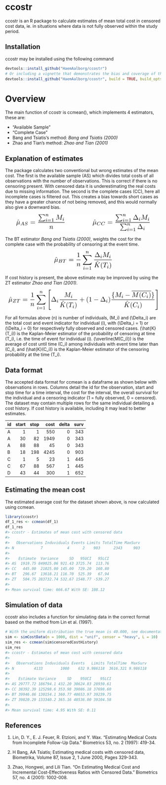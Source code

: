 
<!-- README.md is generated from README.Rmd. Please edit that file -->

# ccostr

ccostr is an R package to calculate estimates of mean total cost in
censored cost data, ie. in situations where data is not fully observed
within the study period.

## Installation

ccostr may be installed using the following command

``` r
devtools::install_github("HaemAalborg/ccostr")
# Or including a vignette that demonstrates the bias and coverage of the estimators
devtools::install_github("HaemAalborg/ccostr", build = TRUE, build_opts = c("--no-resave-data", "--no-manual"))
```

# Overview

The main function of ccostr is ccmean(), which implements 4 estimators,
these are:

  - “Available Sample”
  - “Complete Case”
  - Bang and Tsiatis’s method: *Bang and Tsiatis (2000)*
  - Zhao and Tian’s method: *Zhao and Tian (2001)*

## Explanation of estimates

The package calculates two conventional but wrong estimates of the mean
cost. The first is the available sample (AS) which divides total costs
of all observations with the number of observations. This is correct if
there is no censoring present. With censored data it is underestimating
the real costs due to missing information. The second is the complete
cases (CC), here all incomplete cases is filtered out. This creates a
bias towards short cases as they have a greater chance of not being
removed, and this would normally also give a downward bias.

<p align="center">

<img src="img/f1.png" height="55"/>

</p>

The BT estimator *Bang and Tsiatis (2000)*, weights the cost for the
complete case with the probability of censoring at the event time.

<p align="center">

<img src="img/f2.png" height="60"/>

</p>

If cost history is present, the above estimate may be improved by using
the ZT estimator *Zhao and Tian (2001)*.

<p align="center">

<img src="img/f3.png" height="65"/>

</p>

For all formulas above \(n\) is number of individuals, \(M_i\) and
\(\Delta_i\) are the total cost and event indicator for individual
\(i\), with \(\Delta_i = 1\) or \(\Delta_i = 0\) for respectively fully
observed and censored cases. \(\hat{K}(T_i)\) is the Kaplan-Meier
estimator of the probability of censoring at time \(T_i\), i.e. the time
of event for individual \(i\). \(\overline{M(C_i)}\) is the average of
cost until time \(C_i\) among individuals with event time later than
\(C_i\), and \(\hat{K}(C_i)\) is the Kaplan-Meier estimator of the
censoring probability at the time \(T_i\).

## Data format

The accepted data format for ccmean is a dataframe as shown below with
observations in rows. Columns detail the id for the observation, start
and stop time for a time interval, the cost for the interval, the
overall survival for the individual and a censoring indicator (1 = fully
observed, 0 = censored). The dataset may contain multiple rows for the
same individual detailing a cost history. If cost history is available,
including it may lead to better estimates.

| id | start | stop | cost | delta | surv |
| :- | ----: | ---: | ---: | ----: | ---: |
| A  |     1 |    1 |  550 |     0 |  343 |
| A  |    30 |   82 | 1949 |     0 |  343 |
| A  |    88 |   88 |   45 |     0 |  343 |
| B  |    18 |  198 | 4245 |     0 |  903 |
| C  |     1 |    5 |   23 |     1 |  445 |
| C  |    67 |   88 |  567 |     1 |  445 |
| D  |    43 |   44 |  300 |     1 |  652 |

## Estimating the mean cost

The estimated average cost for the dataset shown above, is now
calculated using ccmean.

``` r
library(ccostr)
df_1_res <- ccmean(df_1)
df_1_res
#> ccostr - Estimates of mean cost with censored data
#> 
#>   Observations Induviduals Events Limits TotalTime MaxSurv
#> N            7           4      2    903      2343     903
#> 
#>    Estimate  Variance     SD   95UCI   95LCI
#> AS  1919.75 849025.06 921.43 3725.74  113.76
#> CC   445.00  21025.00 145.00  729.20  160.80
#> BT   296.67  13618.21 116.70  525.39   67.94
#> ZT   504.75 283732.74 532.67 1548.77 -539.27
#> 
#> Mean survival time: 666.67 With SE: 108.12
```

## Simulation of data

ccostr also includes a function for simulating data in the correct
format based on the method from Lin et al. (1997).

``` r
# With the uniform distribution the true mean is 40.000, see documentation for further details.
sim <- simCostData(n = 1000, dist = "unif", censor = "heavy", L = 10)
sim_res <- ccmean(sim$censoredCostHistory)
sim_res
#> ccostr - Estimates of mean cost with censored data
#> 
#>   Observations Induviduals Events   Limits TotalTime  MaxSurv
#> N         4133        1000    632 9.986118  3616.321 9.986118
#> 
#>    Estimate Variance     SD    95UCI    95LCI
#> AS 29777.72 186794.1 432.20 30624.83 28930.61
#> CC 38392.39 125298.6 353.98 39086.18 37698.60
#> BT 39946.86 130154.1 360.77 40653.97 39239.75
#> ZT 39820.29 133340.2 365.16 40536.00 39104.58
#> 
#> Mean survival time: 4.95 With SE: 0.11
```

## References

1.  Lin, D. Y., E. J. Feuer, R. Etzioni, and Y. Wax. “Estimating Medical
    Costs from Incomplete Follow-Up Data.” Biometrics 53, no. 2 (1997):
    419-34.

2.  H Bang, AA Tsiatis; Estimating medical costs with censored data,
    Biometrika, Volume 87, Issue 2, 1 June 2000, Pages 329-343.

3.  Zhao, Hongwei, and Lili Tian. “On Estimating Medical Cost and
    Incremental Cost-Effectiveness Ratios with Censored Data.”
    Biometrics 57, no. 4 (2001): 1002-008.
